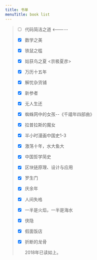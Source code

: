 ```yaml
---
title: 书单
menuTitle: book list
---
```


> - [ ] 代码简洁之道  <-----
>
> - [x] 数学之美  
>
> - [x] 铁鼠之槛
>
> - [x] 姑获鸟之夏  <京极夏彦>
>
> - [x] 万历十五年
>
> - [x] 解忧杂货铺
>
> - [x] 新参者
>
> - [x] 无人生还
>
> - [x] 蜘蛛网中的女孩--《千禧年四部曲》
>
> - [x] 拉普拉斯的魔女
>
> - [x] 半小时漫画中国史1-3
>
> - [x] 激荡十年，水大鱼大
>
> - [x] 中国哲学简史
>
> - [x] 区块链原理、设计与应用
>
> - [x] 罗生门
>
> - [x] 庆余年
>
> - [x] 人间失格
>
> - [x] 一半是火焰，一半是海水
>
> - [x] 侠隐
>
> - [x] 假面饭店
>
> - [x] 折断的龙骨
>
>   2018年已读如上。

